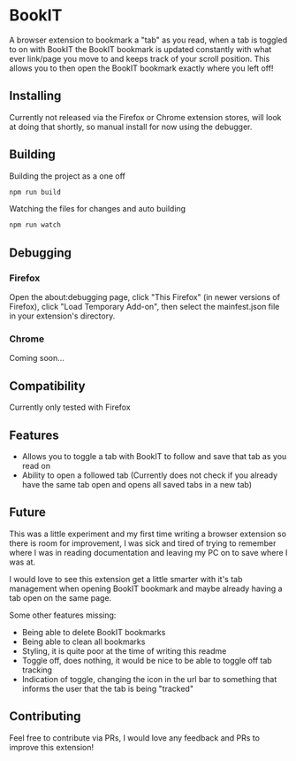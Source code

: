 # BookIT

A browser extension to bookmark a "tab" as you read, when a tab is toggled to on with BookIT the BookIT bookmark is updated constantly with what ever link/page you move to and keeps track of your scroll position. This allows you to then open the BookIT bookmark exactly where you left off!

## Installing

Currently not released via the Firefox or Chrome extension stores, will look at doing that shortly, so manual install for now using the debugger.

## Building

Building the project as a one off
```sh
npm run build
```

Watching the files for changes and auto building
```sh
npm run watch
```

## Debugging

### Firefox
Open the about:debugging page, click "This Firefox" (in newer versions of Firefox), click "Load Temporary Add-on", then select the mainfest.json file in your extension's directory.

### Chrome
Coming soon...

## Compatibility

Currently only tested with Firefox

## Features

* Allows you to toggle a tab with BookIT to follow and save that tab as you read on
* Ability to open a followed tab (Currently does not check if you already have the same tab open and opens all saved tabs in a new tab)

## Future

This was a little experiment and my first time writing a browser extension so there is room for improvement, I was sick and tired of trying to remember where I was in reading documentation and leaving my PC on to save where I was at.

I would love to see this extension get a little smarter with it's tab management when opening BookIT bookmark and maybe already having a tab open on the same page.

Some other features missing:

* Being able to delete BookIT bookmarks
* Being able to clean all bookmarks
* Styling, it is quite poor at the time of writing this readme
* Toggle off, does nothing, it would be nice to be able to toggle off tab tracking
* Indication of toggle, changing the icon in the url bar to something that informs the user that the tab is being "tracked"

## Contributing

Feel free to contribute via PRs, I would love any feedback and PRs to improve this extension!